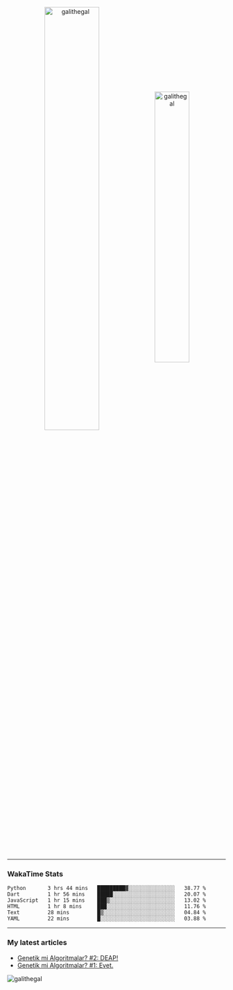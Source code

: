 <p align="center">
  <img align="center" width="50%" height="auto" src="https://github-readme-stats.vercel.app/api?username=galithegal&show_icons=true&count_private=true&theme=jolly&locale=en" alt="galithegal" />
  <img align="center" width="40%" height="auto" src="https://github-readme-stats.vercel.app/api/top-langs?username=galithegal&exclude_repo=NNCars&show_icons=true&theme=jolly&locale=en&layout=compact" alt="galithegal" />
</p>

<hr class="dashed" />
<p align="center">

<h3 align="left">WakaTime Stats</h3>
<!--START_SECTION:waka-->

```text
Python       3 hrs 44 mins   █████████▓░░░░░░░░░░░░░░░   38.77 %
Dart         1 hr 56 mins    █████░░░░░░░░░░░░░░░░░░░░   20.07 %
JavaScript   1 hr 15 mins    ███▒░░░░░░░░░░░░░░░░░░░░░   13.02 %
HTML         1 hr 8 mins     ███░░░░░░░░░░░░░░░░░░░░░░   11.76 %
Text         28 mins         █▒░░░░░░░░░░░░░░░░░░░░░░░   04.84 %
YAML         22 mins         █░░░░░░░░░░░░░░░░░░░░░░░░   03.88 %
```

<!--END_SECTION:waka-->

</p>
<hr class="dashed" />

<h3 align="left">My latest articles</h3>

<!-- BLOG-POST-LIST:START -->
- [Genetik mi Algoritmalar?  #2: DEAP!](https://medium.com/rsparametrelerbutunu/genetik-mi-algoritmalar-2-deap-faaaaab756f7?source=rss-873ea545dd09------2)
- [Genetik mi Algoritmalar?  #1: Evet.](https://medium.com/rsparametrelerbutunu/genetik-mi-algoritmalar-1-evet-9fded872060b?source=rss-873ea545dd09------2)
<!-- BLOG-POST-LIST:END -->

<!-- View counter -->
<p align="left"> <img src="https://komarev.com/ghpvc/?username=galithegal&label=Views&color=010002&style=flat-square" alt="galithegal" /> </p>
